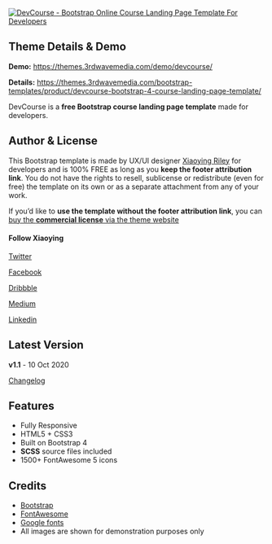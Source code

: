 [![DevCourse - Bootstrap Online Course Landing Page Template For Developers](https://themes.3rdwavemedia.com/wp-content/uploads/2020/03/DevCourse-Theme-Promo-Free.jpg)](https://themes.3rdwavemedia.com/bootstrap-templates/product/devcourse-bootstrap-4-course-landing-page-template/)

Theme Details & Demo
--------------------

**Demo:** https://themes.3rdwavemedia.com/demo/devcourse/

**Details:** https://themes.3rdwavemedia.com/bootstrap-templates/product/devcourse-bootstrap-4-course-landing-page-template/

DevCourse is a **free Bootstrap course landing page template** made for developers.

Author & License
----------------

This Bootstrap template is made by UX/UI designer [Xiaoying Riley](https://twitter.com/3rdwave_themes) for developers and is 100% FREE as long as you **keep the footer attribution link**. You do not have the rights to resell, sublicense or redistribute (even for free) the template on its own or as a separate attachment from any of your work.

If you’d like to **use the template without the footer attribution link**, you can [buy the **commercial license** via the theme website](https://themes.3rdwavemedia.com/bootstrap-templates/product/devcourse-bootstrap-4-course-landing-page-template/)

#### Follow Xiaoying

[Twitter](https://twitter.com/3rdwave_themes)

[Facebook](https://www.facebook.com/3rdwavethemes/)

[Dribbble](https://dribbble.com/Xiaoying)

[Medium](https://medium.com/@3rdwave_themes)

[Linkedin](https://uk.linkedin.com/in/xiaoying)

Latest Version
--------------

**v1.1** - 10 Oct 2020

[Changelog](https://themes.3rdwavemedia.com/bootstrap-templates/product/devcourse-bootstrap-4-course-landing-page-template/?target=changelog)

Features
--------

-   Fully Responsive
-   HTML5 + CSS3
-   Built on Bootstrap 4
-   **SCSS** source files included
-   1500+ FontAwesome 5 icons

Credits
-------

-   [Bootstrap](https://getbootstrap.com/)
-   [FontAwesome](https://fortawesome.github.io/Font-Awesome/)
-   [Google fonts](https://fonts.google.com/)
-   All images are shown for demonstration purposes only
